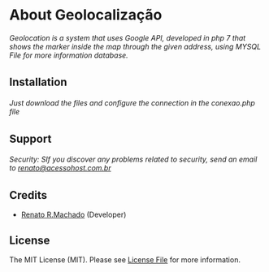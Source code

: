# About Geolocalização

###### Geolocation is a system that uses Google API, developed in php 7 that shows the marker inside the map through the given address, using MYSQL File for more information database.

## Installation

###### Just download the files and configure the connection in the conexao.php file

## Support

###### Security:  SIf you discover any problems related to security, send an email to renato@acessohost.com.br

## Credits

- [Renato R.Machado](https://github.com/renatoribeiromachado) (Developer)

## License

The MIT License (MIT). Please see [License File]() for more information.